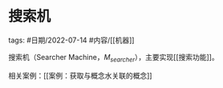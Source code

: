 # 搜索机


tags: #日期/2022-07-14 #内容/[[机器]] 

搜索机（Searcher Machine，$M_{searcher}$），主要实现[[搜索功能]]。

相关案例：[[案例：获取与概念水关联的概念]]

